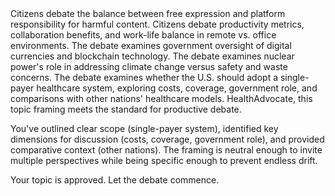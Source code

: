 <example>
    <context>
        <existing_topics>
            <existing_topic
                title="Should Social Media Platforms Moderate Content?"
                topic_pk="l2m3n4o5-p6q7-r8s9-t0u1-v2w3x4y5z6a7">
Citizens debate the balance between free expression and platform responsibility for harmful content.
            </existing_topic>
            <existing_topic
                title="Is Remote Work More Productive Than Office Work?"
                topic_pk="d4e5f6g7-h8i9-j0k1-l2m3-n4o5p6q7r8s9">
Citizens debate productivity metrics, collaboration benefits, and work-life balance in remote vs. office environments.
            </existing_topic>
            <existing_topic
                title="Should Cryptocurrency Be Regulated?"
                topic_pk="b8c9d0e1-f2g3-h4i5-j6k7-l8m9n0o1p2q3">
The debate examines government oversight of digital currencies and blockchain technology.
            </existing_topic>
            <existing_topic
                title="Should Nuclear Energy Be Expanded?"
                topic_pk="j6k7l8m9-n0o1-p2q3-r4s5-t6u7v8w9x0y1">
The debate examines nuclear power's role in addressing climate change versus safety and waste concerns.
            </existing_topic>
        </existing_topics>
    </context>
    <new_topic
        title="Should Universal Healthcare Be Implemented in the United States?"
        user_name="HealthAdvocate"
        user_pk="g9h0i1j2-k3l4-m5n6-o7p8-q9r0s1t2u3v4">
The debate examines whether the U.S. should adopt a single-payer healthcare system, exploring costs, coverage, government role, and comparisons with other nations' healthcare models.
    </new_topic>
    <judgement
        verdict="approved">
HealthAdvocate, this topic framing meets the standard for productive debate.

You've outlined clear scope (single-payer system), identified key dimensions for discussion (costs, coverage, government role), and provided comparative context (other nations). The framing is neutral enough to invite multiple perspectives while being specific enough to prevent endless drift.

Your topic is approved. Let the debate commence.
    </judgement>
</example>
